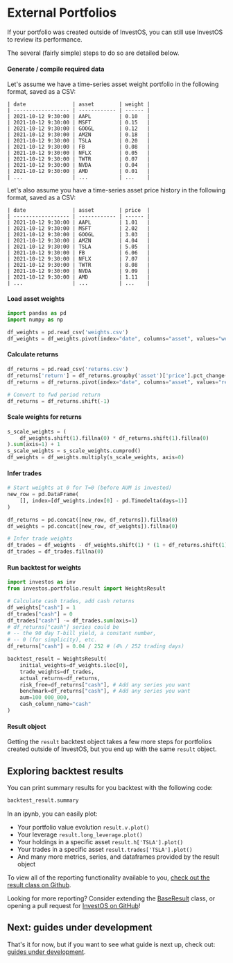 <h1>External Portfolios</h1>

If your portfolio was created outside of InvestOS, you can still use InvestOS to review its performance.

The several (fairly simple) steps to do so are detailed below.

#### Generate / compile required data

Let's assume we have a time-series asset weight portfolio in the following format, saved as a CSV:

```
| date               | asset        | weight |
| ------------------ | ------------ | ------ |
| 2021-10-12 9:30:00 | AAPL         | 0.10   |
| 2021-10-12 9:30:00 | MSFT         | 0.15   |
| 2021-10-12 9:30:00 | GOOGL        | 0.12   |
| 2021-10-12 9:30:00 | AMZN         | 0.18   |
| 2021-10-12 9:30:00 | TSLA         | 0.20   |
| 2021-10-12 9:30:00 | FB           | 0.08   |
| 2021-10-12 9:30:00 | NFLX         | 0.05   |
| 2021-10-12 9:30:00 | TWTR         | 0.07   |
| 2021-10-12 9:30:00 | NVDA         | 0.04   |
| 2021-10-12 9:30:00 | AMD          | 0.01   |
| ...                | ...          | ...    |
```

Let's also assume you have a time-series asset price history in the following format, saved as a CSV:

```
| date               | asset        | price  |
| ------------------ | ------------ | ------ |
| 2021-10-12 9:30:00 | AAPL         | 1.01   |
| 2021-10-12 9:30:00 | MSFT         | 2.02   |
| 2021-10-12 9:30:00 | GOOGL        | 3.03   |
| 2021-10-12 9:30:00 | AMZN         | 4.04   |
| 2021-10-12 9:30:00 | TSLA         | 5.05   |
| 2021-10-12 9:30:00 | FB           | 6.06   |
| 2021-10-12 9:30:00 | NFLX         | 7.07   |
| 2021-10-12 9:30:00 | TWTR         | 8.08   |
| 2021-10-12 9:30:00 | NVDA         | 9.09   |
| 2021-10-12 9:30:00 | AMD          | 1.11   |
| ...                | ...          | ...    |
```

#### Load asset weights

```python
import pandas as pd
import numpy as np

df_weights = pd.read_csv('weights.csv')
df_weights = df_weights.pivot(index="date", columns="asset", values="weight")
```

#### Calculate returns

```python
df_returns = pd.read_csv('returns.csv')
df_returns['return'] = df_returns.groupby('asset')['price'].pct_change()
df_returns = df_returns.pivot(index="date", columns="asset", values="return")

# Convert to fwd period return
df_returns = df_returns.shift(-1)
```

#### Scale weights for returns

```python
s_scale_weights = (
    df_weights.shift(1).fillna(0) * df_returns.shift(1).fillna(0)
).sum(axis=1) + 1
s_scale_weights = s_scale_weights.cumprod()
df_weights = df_weights.multiply(s_scale_weights, axis=0)
```

#### Infer trades

```python
# Start weights at 0 for T=0 (before AUM is invested)
new_row = pd.DataFrame(
    [], index=[df_weights.index[0] - pd.Timedelta(days=1)]
)

df_returns = pd.concat([new_row, df_returns]).fillna(0)
df_weights = pd.concat([new_row, df_weights]).fillna(0)

# Infer trade weights
df_trades = df_weights - df_weights.shift(1) * (1 + df_returns.shift(1))
df_trades = df_trades.fillna(0)
```

#### Run backtest for weights

```python
import investos as inv
from investos.portfolio.result import WeightsResult

# Calculate cash trades, add cash returns
df_weights["cash"] = 1
df_trades["cash"] = 0
df_trades["cash"] -= df_trades.sum(axis=1)
# df_returns["cash"] series could be
# -- the 90 day T-bill yield, a constant number,
# -- 0 (for simplicity), etc.
df_returns["cash"] = 0.04 / 252 # (4% / 252 trading days)

backtest_result = WeightsResult(
    initial_weights=df_weights.iloc[0],
    trade_weights=df_trades,
    actual_returns=df_returns,
    risk_free=df_returns["cash"], # Add any series you want
    benchmark=df_returns["cash"], # Add any series you want
    aum=100_000_000,
    cash_column_name="cash"
)
```

#### Result object

Getting the `result` backtest object takes a few more steps for portfolios created outside of InvestOS, but you end up with the same `result` object.

## Exploring backtest results

You can print summary results for you backtest with the following code:

```python
backtest_result.summary
```

In an ipynb, you can easily plot:

-   Your portfolio value evolution `result.v.plot()`
-   Your leverage `result.long_leverage.plot()`
-   Your holdings in a specific asset `result.h['TSLA'].plot()`
-   Your trades in a specific asset `result.trades['TSLA'].plot()`
-   And many more metrics, series, and dataframes provided by the result object

To view all of the reporting functionality available to you, [check out the result class on Github](https://github.com/ForecastOS/investos/blob/v0.2.2/investos/portfolio/result/base_result.py).

Looking for more reporting? Consider extending the [BaseResult](https://github.com/ForecastOS/investos/blob/v0.2.2/investos/portfolio/result/base_result.py) class, or opening a pull request for [InvestOS on GitHub](https://github.com/ForecastOS/investos)!

## Next: guides under development

That's it for now, but if you want to see what guide is next up, check out: [guides under development](/guides/coming_soon/guides_under_development).
